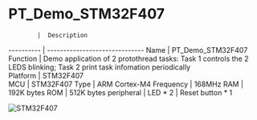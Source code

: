 # PT_Demo_STM32F407
            |  Description                              
 ---------- | ------------------------------
 Name       | PT_Demo_STM32F407                                       
 Function   | Demo application of 2 protothread tasks: Task 1 controls the 2 LEDS blinking; Task 2 print task infomation periodically                           
 Platform   | STM32F407                        
 MCU        | STM32F407
 Type       | ARM Cortex-M4
 Frequency  | 168MHz
 RAM        | 192K bytes
 ROM        | 512K bytes
 peripheral | LED * 2
            | Reset button * 1

 ![STM32F407](https://github.com/ianhom/MOE/blob/master/Documents/Pic/Board/STM32F407VE.png?raw=true)
